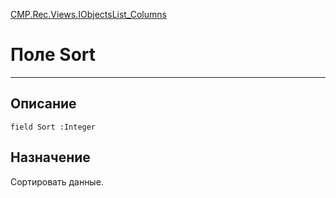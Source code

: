 ﻿---
Link: CMP.Rec.Views.IObjectsList_Columns.@Sort
---

<!---  Навигация
[Имя проекта](#) :
-->
[CMP.Rec.Views.IObjectsList_Columns](Default)

# Поле Sort
---

## Описание

    field Sort :Integer

<!--
## Аргументы{#Args}

### Аргумент1

Описание аргумента 1
-->

## Назначение

Сортировать данные.

<!--
## Пример

    Sort...
-->

